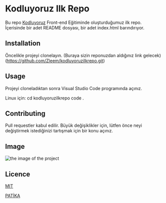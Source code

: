 # Kodluyoruz Ilk Repo
Bu repo [Kodluyoruz](kodluyoruz.org) Front-end Eğitiminde oluşturduğumuz ilk repo. İçerisinde bir adet README dosyası, bir adet index.html barındırıyor. 
## Installation
Öncelikle projeyi clonelayın. (Buraya sizin reponuzdan aldığınız link gelecek)
(https://github.com/Zleem/kodluyoruzilkrepo.git)
## Usage
Projeyi cloneladıktan sonra Visual Studio Code programında açınız.

Linux için:
cd kodluyoruzilkrepo
code .
## Contributing
Pull requestler kabul edilir. Büyük değişiklikler için, lütfen önce neyi değiştirmek istediğinizi tartışmak için bir konu açınız.
## Image

![the image of the project](https://imgyukle.com/f/2022/11/05/JRaWLn.jpg)

## Licence
[MIT](https://choosealicense.com/licenses/mit/)


[PATİKA](www.patika.dev)
